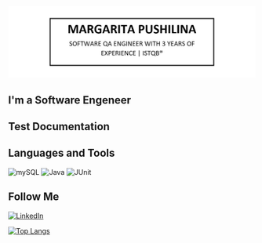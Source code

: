 [![Header](https://github.com/silentturnip/silentturnip/blob/main/assets/Header.jpg)](https://www.linkedin.com/in/mpushilina/)

## I'm a Software Engeneer

## Test Documentation
<!-- TEST-DOCUMENTATION-LIST: START -->
<!-- TEST-DOCUMENTATION-LIST: END -->

## Languages and Tools
![mySQL](https://img.shields.io/badge/-mySQL-000000?style=for-the-badge&logo=mysql&logoColor=FFFFFF)
![Java](https://img.shields.io/badge/-Java-000000?style=for-the-badge&logo=Java&logoColor=FFFFFF)
![JUnit](https://img.shields.io/badge/-JUnit-000000?style=for-the-badge&logo=junit5&logoColor=FFFFFF)

## Follow Me
[![LinkedIn](https://img.shields.io/badge/-LinkedIn-000000?style=for-the-badge&logo=LinkedIn&logoColor=FFFFFF)](https://www.linkedin.com/in/mpushilina/)

<!-- https://github.com/anuraghazra/github-readme-stats 
https://github.com/gautamkrishnar/blog-post-workflow -->
[![Top Langs](https://github-readme-stats.vercel.app/api/top-langs/?username=silentturnip&layout=compact)](https://github.com/silentturnip/github-readme-stats)

